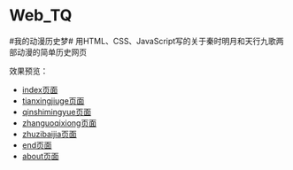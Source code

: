 # Web_TQ
#我的动漫历史梦#    用HTML、CSS、JavaScript写的关于秦时明月和天行九歌两部动漫的简单历史网页

效果预览：
- [index页面](http://q4pq4vfng.bkt.clouddn.com/web-index预览.png)
- [tianxingjiuge页面](http://q4pq4vfng.bkt.clouddn.com/web-tianxingjiuge预览.png)
- [qinshimingyue页面](http://q4pq4vfng.bkt.clouddn.com/web-qinshimingyue预览.png)
- [zhanguoqixiong页面](http://q4pq4vfng.bkt.clouddn.com/web-zhanguoqixiong预览.png)
- [zhuzibaijia页面](http://q4pq4vfng.bkt.clouddn.com/web-zhuzibaijia预览.png)
- [end页面](http://q4pq4vfng.bkt.clouddn.com/web-chengwangbaikou预览.png)
- [about页面](http://q4pq4vfng.bkt.clouddn.com/web-about预览.png)






